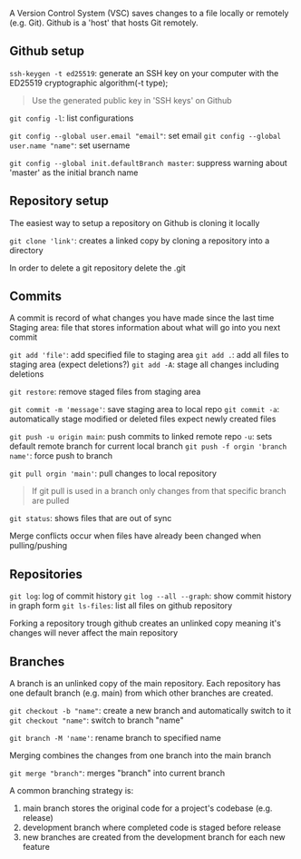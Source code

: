 A Version Control System (VSC) saves changes to a file locally or remotely (e.g. Git).
Github is a 'host' that hosts Git remotely.

## Github setup

`ssh-keygen -t ed25519`: generate an SSH key on your computer with the ED25519 cryptographic algorithm(-t type);
>Use the generated public key in 'SSH keys' on Github

`git config -l`: list configurations

`git config --global user.email "email"`: set email 
`git config --global user.name "name"`: set username 

`git config --global init.defaultBranch master`: suppress warning about 'master' as the initial branch name

## Repository setup

The easiest way to setup a repository on Github is cloning it locally

`git clone 'link'`: creates a linked copy by cloning a repository into a directory

In order to delete a git repository delete the .git

## Commits

A commit is record of what changes you have made since the last time 
Staging area: file that stores information about what will go into you next commit

`git add 'file'`: add specified file to staging area 
`git add .`: add all files to staging area (expect deletions?)
`git add -A`: stage all changes including deletions

`git restore`: remove staged files from staging area

`git commit -m 'message'`: save staging area to local repo
`git commit -a`: automatically stage modified or deleted files expect newly created files

`git push -u origin main`: push commits to linked remote repo
`-u`: sets default remote branch for current local branch
`git push -f orgin 'branch name'`: force push to branch

`git pull orgin 'main'`: pull changes to local repository
>If git pull is used in a branch only changes from that specific branch are pulled

`git status`: shows files that are out of sync

Merge conflicts occur when files have already been changed when pulling/pushing

## Repositories

`git log`: log of commit history
`git log --all --graph`: show commit history in graph form
`git ls-files`: list all files on github repository

Forking a repository trough github creates an unlinked copy meaning it's changes will never affect the main repository

## Branches

A branch is an unlinked copy of the main repository.
Each repository has one default branch (e.g. main) from which other branches are created. 

`git checkout -b "name"`: create a new branch and automatically switch to it
`git checkout "name"`: switch to branch "name"

`git branch -M 'name'`: rename branch to specified name

Merging combines the changes from one branch into the main branch

`git merge "branch"`: merges "branch" into current branch

A common branching strategy is:
1. main branch stores the original code for a project's codebase (e.g. release)
2. development branch where completed code is staged before release
3. new branches are created from the development branch for each new feature